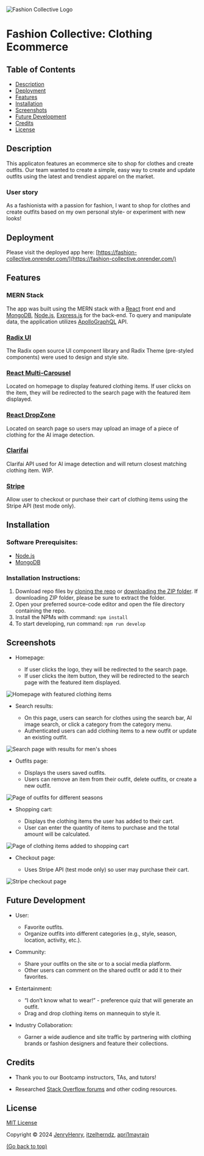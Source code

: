 
![Fashion Collective Logo](./screenshots/logo.png)

# Fashion Collective: Clothing Ecommerce

## Table of Contents
- [Description](#description)
- [Deployment](#deployment)
- [Features](#Features)
- [Installation](#installation)
- [Screenshots](#screenshots)
- [Future Development](#future-development)
- [Credits](#credits)
- [License](#license)

## Description

This applicaton features an ecommerce site to shop for clothes and create outfits. Our team wanted to create a simple, easy way to create and update outfits using the latest and trendiest apparel on the market.

### User story

As a fashionista with a passion for fashion, I want to shop for clothes and create outfits based on my own personal style- or experiment with new looks!

## Deployment

Please visit the deployed app here: [https://fashion-collective.onrender.com/](https://fashion-collective.onrender.com/)

## Features

### MERN Stack

The app was built using the MERN stack with a [React](https://react.dev/) front end and [MongoDB](https://www.mongodb.com/products/platform/atlas-database), [Node.js](https://nodejs.org/en), [Express.js](https://expressjs.com/) for the back-end. To query and manipulate data, the application utilizes [ApolloGraphQL](https://www.apollographql.com/docs/) API.

### [Radix UI](https://www.radix-ui.com/)

The Radix open source UI component library and Radix Theme (pre-styled components) were used to design and style site. 

### [React Multi-Carousel](https://www.npmjs.com/package/react-multi-carousel)

Located on homepage to display featured clothing items. If user clicks on the item, they will be redirected to the search page with the featured item displayed.

### [React DropZone](https://react-dropzone.js.org/)

Located on search page so users may upload an image of a piece of clothing for the AI image detection.

### [Clarifai](https://www.clarifai.com/)

Clarifai API used for AI image detection and will return closest matching clothing item. WIP.

### [Stripe](https://docs.stripe.com/)

Allow user to checkout or purchase their cart of clothing items using the Stripe API (test mode only).


## Installation

### Software Prerequisites:

- [Node.js](https://nodejs.org/en)
- [MongoDB](https://www.mongodb.com/)

### Installation Instructions:

1. Download repo files by [cloning the repo](https://github.com/JenryHenry/Fashion-Collective/archive/refs/heads/main.zip) or [downloading the ZIP folder](https://github.com/apri1mayrain/book-search-engine/archive/refs/heads/main.zip). If downloading ZIP folder, please be sure to extract the folder.
2. Open your preferred source-code editor and open the file directory containing the repo.
3. Install the NPMs with command: `npm install`
4. To start developing, run command: `npm run develop`

## Screenshots

- Homepage:

    - If user clicks the logo, they will be redirected to the search page.
    - If user clicks the item button, they will be redirected to the search page with the featured item displayed.

![Homepage with featured clothing items](./screenshots/homepage.png)

- Search results:

    - On this page, users can search for clothes using the search bar, AI image search, or click a category from the category menu.
    - Authenticated users can add clothing items to a new outfit or update an existing outfit.

![Search page with results for men's shoes](./screenshots/search.png)

- Outfits page:

    - Displays the users saved outfits.
    - Users can remove an item from their outfit, delete outfits, or create a new outfit.

![Page of outfits for different seasons](./screenshots/outfits.png)

- Shopping cart:

    - Displays the clothing items the user has added to their cart.
    - User can enter the quantity of items to purchase and the total amount will be calculated.

![Page of clothing items added to shopping cart](./screenshots/cart.png)

- Checkout page:

    - Uses Stripe API (test mode only) so user may purchase their cart.

![Stripe checkout page](./screenshots/checkout.png)

## Future Development

- User:
    - Favorite outfits.
    - Organize outfits into different categories (e.g., style, season, location, activity, etc.).

- Community:
    - Share your outfits on the site or to a social media platform.
    - Other users can comment on the shared outfit or add it to their favorites.

- Entertainment:
    - “I don’t know what to wear!” - preference quiz that will generate an outfit.
    - Drag and drop clothing items on mannequin to style it.

- Industry Collaboration:
    - Garner a wide audience and site traffic by partnering with clothing brands or fashion designers and feature their collections.


## Credits

* Thank you to our Bootcamp instructors, TAs, and tutors!

* Researched [Stack Overflow forums](https://stackoverflow.com/) and other coding resources.

## License

[MIT License](https://github.com/JenryHenry/Fashion-Collective?tab=MIT-1-ov-file)

Copyright © 2024 [JenryHenry](https://github.com/JenryHenry), [itzelherndz](https://github.com/itzelherndz), [apri1mayrain](https://github.com/apri1mayrain)

[(Go back to top)](#fashion-collective-clothing-ecommerce)